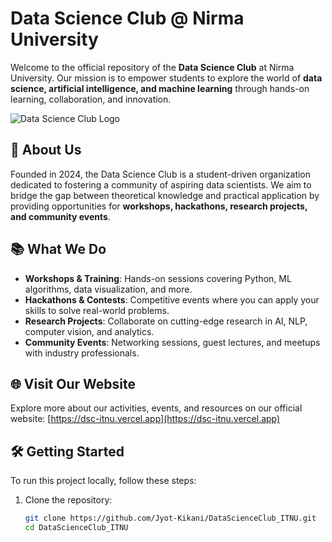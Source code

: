 # Data Science Club @ Nirma University

Welcome to the official repository of the **Data Science Club** at Nirma University. Our mission is to empower students to explore the world of **data science, artificial intelligence, and machine learning** through hands-on learning, collaboration, and innovation.

![Data Science Club Logo](./Logo.jpg)

## 🚀 About Us

Founded in 2024, the Data Science Club is a student-driven organization dedicated to fostering a community of aspiring data scientists. We aim to bridge the gap between theoretical knowledge and practical application by providing opportunities for **workshops, hackathons, research projects, and community events**.

## 📚 What We Do

- **Workshops & Training**: Hands-on sessions covering Python, ML algorithms, data visualization, and more.  
- **Hackathons & Contests**: Competitive events where you can apply your skills to solve real-world problems.  
- **Research Projects**: Collaborate on cutting-edge research in AI, NLP, computer vision, and analytics.  
- **Community Events**: Networking sessions, guest lectures, and meetups with industry professionals.  

## 🌐 Visit Our Website

Explore more about our activities, events, and resources on our official website: [https://dsc-itnu.vercel.app](https://dsc-itnu.vercel.app)

## 🛠️ Getting Started

To run this project locally, follow these steps:

1. Clone the repository:

   ```bash
   git clone https://github.com/Jyot-Kikani/DataScienceClub_ITNU.git
   cd DataScienceClub_ITNU
